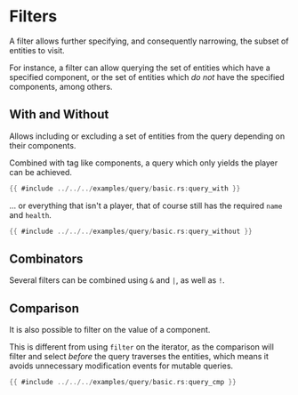 # Filters
A filter allows further specifying, and consequently narrowing, the subset of entities to visit.

For instance, a filter can allow querying the set of entities which have a specified component, or the set of entities which *do not* have the specified components, among others.

## With and Without
Allows including or excluding a set of entities from the query depending on their components.

Combined with tag like components, a query which only yields the player can be achieved.

```rust
{{ #include ../../../examples/query/basic.rs:query_with }}
```

... or everything that isn't a player, that of course still has the required `name` and `health`.

```rust
{{ #include ../../../examples/query/basic.rs:query_without }}
```

## Combinators
Several filters can be combined using `&` and `|`, as well as `!`.

## Comparison
It is also possible to filter on the value of a component.

This is different from using `filter` on the iterator, as the comparison will filter and select *before* the query traverses the entities, which means it avoids unnecessary modification events for mutable queries.

```rust
{{ #include ../../../examples/query/basic.rs:query_cmp }}
```
